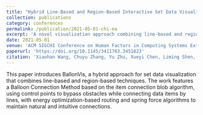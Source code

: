 ```yaml
---
title: "Hybrid Line-Based and Region-Based Interactive Set Data Visualization"
collection: publications
category: conferences
permalink: /publication/2021-05-01-chi-ea
excerpt: 'A novel visualization approach combining line-based and region-based techniques for interactive set data visualization.'
date: 2021-05-01
venue: 'ACM SIGCHI Conference on Human Factors in Computing Systems Extended Abstracts (CHI EA)'
paperurl: 'https://doi.org/10.1145/3411763.3451823'
citation: 'Xiaohan Wang, Chuyu Zhang, Yu Zhu, Xueyi Chen, Liming Shen, Richen Liu, and Rongtao Qian. (2021). &quot;Hybrid Line-Based and Region-Based Interactive Set Data Visualization.&quot; <i>ACM SIGCHI Conference on Human Factors in Computing Systems Extended Abstracts (ACM CHI&apos;21 EA)</i>, no. 411, pp. 1-7, Yokohama, Japan, May 2021. (CCF A Conference, extended abstract)'
---
```


This paper introduces BallonVis, a hybrid approach for set data visualization that combines line-based and region-based techniques. The work features a Balloon Connection Method based on the item connection blob algorithm, using control points to bypass obstacles while connecting data items by lines, with energy optimization-based routing and spring force algorithms to maintain natural and intuitive connections. 